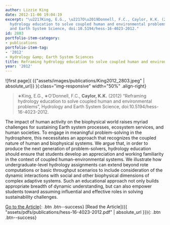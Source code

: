 ```yaml
---
author: Lizzie King
date: 2012-11-06 19:04:19
excerpt: "\u2217King, E.G., \u2217O\u2019Donnell, F.C., Caylor, K.K. (2012) \u201CReframing
  hydrology education to solve coupled human and environmental problems\u201D, Hydrology
  and Earth System Science, doi:10.5194/hess-16-4023-2012."
id: 2803
portfolio-item-category:
- publications
portfolio-item-tag:
- '2012'
- Hydrology &amp; Earth System Sciences
title: Reframing hydrology education to solve coupled human and environmental problems
year: '2012'
---
```


![first page]( {{"assets/images/publications/King2012_2803.jpeg" | absolute_url}} ){:class="img-responsive" width="50%" .align-right}

> ∗King, E.G., ∗O’Donnell, F.C., **Caylor, K.K.** (2012) “Reframing hydrology education to solve coupled human and environmental problems”, Hydrology and Earth System Science, doi:10.5194/hess-16-4023-2012.


The impact of human activity on the biophysical world raises myriad challenges for sustaining Earth system processes, ecosystem services, and human societies. To engage in meaningful problem-solving in the hydrosphere, this necessitates an approach that recognizes the coupled nature of human and biophysical systems. We argue that, in order to produce the next generation of problem-solvers, hydrology education should ensure that students develop an appreciation and working familiarity in the context of coupled human-environmental systems. We illustrate how undergraduate-level hydrology assignments can extend beyond rote computations or basic throughput scenarios to include consideration of the dynamic interactions with social and other biophysical dimensions of complex adaptive systems. Such an educational approach not only builds appropriate breadth of dynamic understanding, but can also empower students toward assuming influential and effective roles in solving sustainability challenges.


[Go to the Article](http://dx.doi.org/10.5194/hess-16-4023-2012){: .btn .btn--success} [Read the Article]({{ "assets/pdfs/publications/hess-16-4023-2012.pdf" | absolute_url }}){: .btn .btn--success}